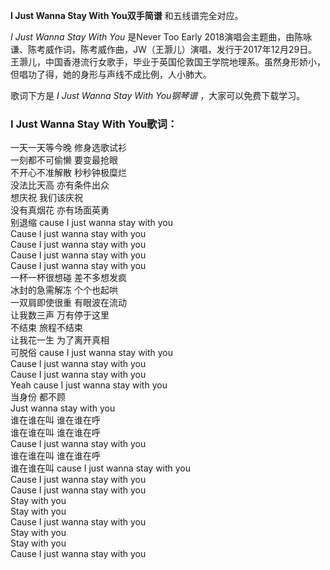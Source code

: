 

**I Just Wanna Stay With You双手简谱** 和五线谱完全对应。

_I Just Wanna Stay With You_ 是Never Too Early
2018演唱会主题曲，由陈咏谦、陈考威作词，陈考威作曲，JW（王灏儿）演唱，发行于2017年12月29日。王灏儿，中国香港流行女歌手，毕业于英国伦敦国王学院地理系。虽然身形娇小，但唱功了得，她的身形与声线不成比例，人小肺大。

歌词下方是 _I Just Wanna Stay With You钢琴谱_ ，大家可以免费下载学习。

### I Just Wanna Stay With You歌词：

一天一天等今晚 修身选歌试衫  
一刻都不可偷懒 要变最抢眼  
不开心不准解散 秒秒钟极糜烂  
没法比天高 亦有条件出众  
想庆祝 我们该庆祝  
没有真烟花 亦有场面英勇  
别退缩 cause I just wanna stay with you  
Cause I just wanna stay with you  
Cause I just wanna stay with you  
Cause I just wanna stay with you  
Cause I just wanna stay with you  
一杯一杯很想碰 差不多想发疯  
冰封的急需解冻 个个也起哄  
一双肩即使很重 有眼波在流动  
让我数三声 万有停于这里  
不结束 旅程不结束  
让我花一生 为了离开真相  
可脱俗 cause I just wanna stay with you  
Cause I just wanna stay with you  
Cause I just wanna stay with you  
Yeah cause I just wanna stay with you  
当身份 都不顾  
Just wanna stay with you  
谁在谁在叫 谁在谁在呼  
谁在谁在叫 谁在谁在呼  
Cause I just wanna stay with you  
谁在谁在叫 谁在谁在呼  
谁在谁在叫 cause I just wanna stay with you  
Cause I just wanna stay with you  
Cause I just wanna stay with you  
Stay with you  
Stay with you  
Cause I just wanna stay with you  
Stay with you  
Stay with you  
Cause I just wanna stay with you

